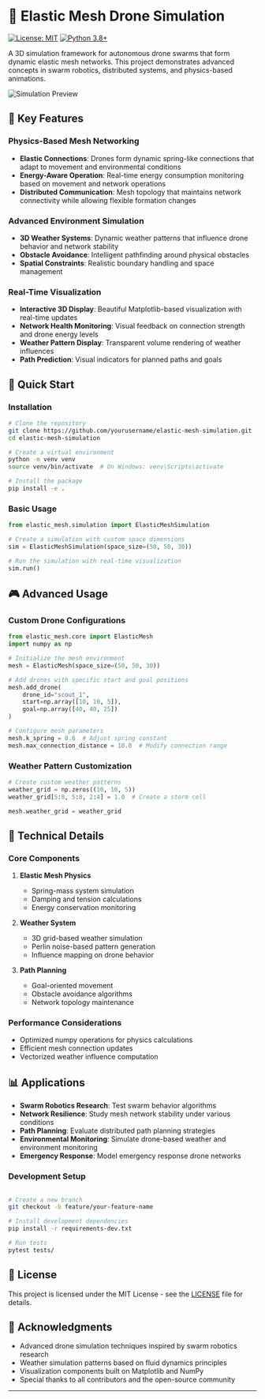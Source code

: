 # 🚁 Elastic Mesh Drone Simulation

[![License: MIT](https://img.shields.io/badge/License-MIT-yellow.svg)](https://opensource.org/licenses/MIT)
[![Python 3.8+](https://img.shields.io/badge/python-3.8+-blue.svg)](https://www.python.org/downloads/)

A 3D simulation framework for autonomous drone swarms that form dynamic elastic mesh networks. This project demonstrates advanced concepts in swarm robotics, distributed systems, and physics-based animations.

![Simulation Preview](simulation.gif)

## 🌟 Key Features

### Physics-Based Mesh Networking
- **Elastic Connections**: Drones form dynamic spring-like connections that adapt to movement and environmental conditions
- **Energy-Aware Operation**: Real-time energy consumption monitoring based on movement and network operations
- **Distributed Communication**: Mesh topology that maintains network connectivity while allowing flexible formation changes

### Advanced Environment Simulation
- **3D Weather Systems**: Dynamic weather patterns that influence drone behavior and network stability
- **Obstacle Avoidance**: Intelligent pathfinding around physical obstacles
- **Spatial Constraints**: Realistic boundary handling and space management

### Real-Time Visualization
- **Interactive 3D Display**: Beautiful Matplotlib-based visualization with real-time updates
- **Network Health Monitoring**: Visual feedback on connection strength and drone energy levels
- **Weather Pattern Display**: Transparent volume rendering of weather influences
- **Path Prediction**: Visual indicators for planned paths and goals

## 🚀 Quick Start

### Installation

```bash
# Clone the repository
git clone https://github.com/yourusername/elastic-mesh-simulation.git
cd elastic-mesh-simulation

# Create a virtual environment
python -m venv venv
source venv/bin/activate  # On Windows: venv\Scripts\activate

# Install the package
pip install -e .
```

### Basic Usage

```python
from elastic_mesh.simulation import ElasticMeshSimulation

# Create a simulation with custom space dimensions
sim = ElasticMeshSimulation(space_size=(50, 50, 30))

# Run the simulation with real-time visualization
sim.run()
```

## 🎮 Advanced Usage

### Custom Drone Configurations

```python
from elastic_mesh.core import ElasticMesh
import numpy as np

# Initialize the mesh environment
mesh = ElasticMesh(space_size=(50, 50, 30))

# Add drones with specific start and goal positions
mesh.add_drone(
    drone_id="scout_1",
    start=np.array([10, 10, 5]),
    goal=np.array([40, 40, 25])
)

# Configure mesh parameters
mesh.k_spring = 0.6  # Adjust spring constant
mesh.max_connection_distance = 10.0  # Modify connection range
```

### Weather Pattern Customization

```python
# Create custom weather patterns
weather_grid = np.zeros((10, 10, 5))
weather_grid[5:8, 5:8, 2:4] = 1.0  # Create a storm cell

mesh.weather_grid = weather_grid
```

## 🔧 Technical Details

### Core Components

1. **Elastic Mesh Physics**
   - Spring-mass system simulation
   - Damping and tension calculations
   - Energy conservation monitoring

2. **Weather System**
   - 3D grid-based weather simulation
   - Perlin noise-based pattern generation
   - Influence mapping on drone behavior

3. **Path Planning**
   - Goal-oriented movement
   - Obstacle avoidance algorithms
   - Network topology maintenance

### Performance Considerations

- Optimized numpy operations for physics calculations
- Efficient mesh connection updates
- Vectorized weather influence computation

## 📊 Applications

- **Swarm Robotics Research**: Test swarm behavior algorithms
- **Network Resilience**: Study mesh network stability under various conditions
- **Path Planning**: Evaluate distributed path planning strategies
- **Environmental Monitoring**: Simulate drone-based weather and environment monitoring
- **Emergency Response**: Model emergency response drone networks


### Development Setup

```bash

# Create a new branch
git checkout -b feature/your-feature-name

# Install development dependencies
pip install -r requirements-dev.txt

# Run tests
pytest tests/
```




## 📄 License

This project is licensed under the MIT License - see the [LICENSE](LICENSE) file for details.

## 🙏 Acknowledgments

- Advanced drone simulation techniques inspired by swarm robotics research
- Weather simulation patterns based on fluid dynamics principles
- Visualization components built on Matplotlib and NumPy
- Special thanks to all contributors and the open-source community

---

